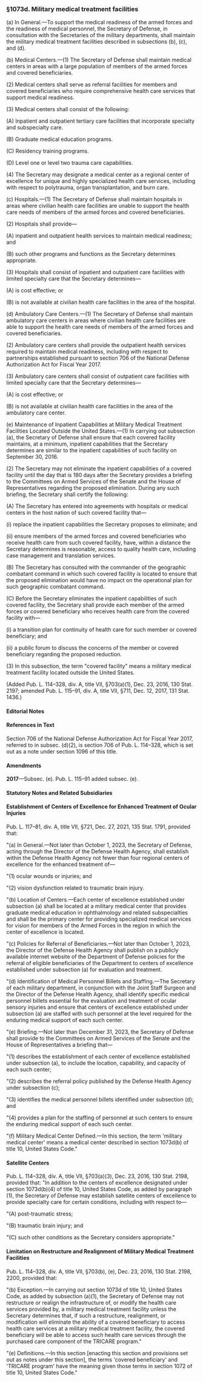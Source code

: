 ### §1073d. Military medical treatment facilities ###

(a) In General.—To support the medical readiness of the armed forces and the readiness of medical personnel, the Secretary of Defense, in consultation with the Secretaries of the military departments, shall maintain the military medical treatment facilities described in subsections (b), (c), and (d).

(b) Medical Centers.—(1) The Secretary of Defense shall maintain medical centers in areas with a large population of members of the armed forces and covered beneficiaries.

(2) Medical centers shall serve as referral facilities for members and covered beneficiaries who require comprehensive health care services that support medical readiness.

(3) Medical centers shall consist of the following:

(A) Inpatient and outpatient tertiary care facilities that incorporate specialty and subspecialty care.

(B) Graduate medical education programs.

(C) Residency training programs.

(D) Level one or level two trauma care capabilities.

(4) The Secretary may designate a medical center as a regional center of excellence for unique and highly specialized health care services, including with respect to polytrauma, organ transplantation, and burn care.

(c) Hospitals.—(1) The Secretary of Defense shall maintain hospitals in areas where civilian health care facilities are unable to support the health care needs of members of the armed forces and covered beneficiaries.

(2) Hospitals shall provide—

(A) inpatient and outpatient health services to maintain medical readiness; and

(B) such other programs and functions as the Secretary determines appropriate.

(3) Hospitals shall consist of inpatient and outpatient care facilities with limited specialty care that the Secretary determines—

(A) is cost effective; or

(B) is not available at civilian health care facilities in the area of the hospital.

(d) Ambulatory Care Centers.—(1) The Secretary of Defense shall maintain ambulatory care centers in areas where civilian health care facilities are able to support the health care needs of members of the armed forces and covered beneficiaries.

(2) Ambulatory care centers shall provide the outpatient health services required to maintain medical readiness, including with respect to partnerships established pursuant to section 706 of the National Defense Authorization Act for Fiscal Year 2017.

(3) Ambulatory care centers shall consist of outpatient care facilities with limited specialty care that the Secretary determines—

(A) is cost effective; or

(B) is not available at civilian health care facilities in the area of the ambulatory care center.

(e) Maintenance of Inpatient Capabilities at Military Medical Treatment Facilities Located Outside the United States.—(1) In carrying out subsection (a), the Secretary of Defense shall ensure that each covered facility maintains, at a minimum, inpatient capabilities that the Secretary determines are similar to the inpatient capabilities of such facility on September 30, 2016.

(2) The Secretary may not eliminate the inpatient capabilities of a covered facility until the day that is 180 days after the Secretary provides a briefing to the Committees on Armed Services of the Senate and the House of Representatives regarding the proposed elimination. During any such briefing, the Secretary shall certify the following:

(A) The Secretary has entered into agreements with hospitals or medical centers in the host nation of such covered facility that—

(i) replace the inpatient capabilities the Secretary proposes to eliminate; and

(ii) ensure members of the armed forces and covered beneficiaries who receive health care from such covered facility, have, within a distance the Secretary determines is reasonable, access to quality health care, including case management and translation services.

(B) The Secretary has consulted with the commander of the geographic combatant command in which such covered facility is located to ensure that the proposed elimination would have no impact on the operational plan for such geographic combatant command.

(C) Before the Secretary eliminates the inpatient capabilities of such covered facility, the Secretary shall provide each member of the armed forces or covered beneficiary who receives health care from the covered facility with—

(i) a transition plan for continuity of health care for such member or covered beneficiary; and

(ii) a public forum to discuss the concerns of the member or covered beneficiary regarding the proposed reduction.

(3) In this subsection, the term "covered facility" means a military medical treatment facility located outside the United States.

(Added Pub. L. 114–328, div. A, title VII, §703(a)(1), Dec. 23, 2016, 130 Stat. 2197; amended Pub. L. 115–91, div. A, title VII, §711, Dec. 12, 2017, 131 Stat. 1436.)

#### **Editorial Notes** ####

#### References in Text ####

Section 706 of the National Defense Authorization Act for Fiscal Year 2017, referred to in subsec. (d)(2), is section 706 of Pub. L. 114–328, which is set out as a note under section 1096 of this title.

#### Amendments ####

**2017**—Subsec. (e). Pub. L. 115–91 added subsec. (e).

#### **Statutory Notes and Related Subsidiaries** ####

#### Establishment of Centers of Excellence for Enhanced Treatment of Ocular Injuries ####

Pub. L. 117–81, div. A, title VII, §721, Dec. 27, 2021, 135 Stat. 1791, provided that:

"(a) In General.—Not later than October 1, 2023, the Secretary of Defense, acting through the Director of the Defense Health Agency, shall establish within the Defense Health Agency not fewer than four regional centers of excellence for the enhanced treatment of—

"(1) ocular wounds or injuries; and

"(2) vision dysfunction related to traumatic brain injury.

"(b) Location of Centers.—Each center of excellence established under subsection (a) shall be located at a military medical center that provides graduate medical education in ophthalmology and related subspecialties and shall be the primary center for providing specialized medical services for vision for members of the Armed Forces in the region in which the center of excellence is located.

"(c) Policies for Referral of Beneficiaries.—Not later than October 1, 2023, the Director of the Defense Health Agency shall publish on a publicly available internet website of the Department of Defense policies for the referral of eligible beneficiaries of the Department to centers of excellence established under subsection (a) for evaluation and treatment.

"(d) Identification of Medical Personnel Billets and Staffing.—The Secretary of each military department, in conjunction with the Joint Staff Surgeon and the Director of the Defense Health Agency, shall identify specific medical personnel billets essential for the evaluation and treatment of ocular sensory injuries and ensure that centers of excellence established under subsection (a) are staffed with such personnel at the level required for the enduring medical support of each such center.

"(e) Briefing.—Not later than December 31, 2023, the Secretary of Defense shall provide to the Committees on Armed Services of the Senate and the House of Representatives a briefing that—

"(1) describes the establishment of each center of excellence established under subsection (a), to include the location, capability, and capacity of each such center;

"(2) describes the referral policy published by the Defense Health Agency under subsection (c);

"(3) identifies the medical personnel billets identified under subsection (d); and

"(4) provides a plan for the staffing of personnel at such centers to ensure the enduring medical support of each such center.

"(f) Military Medical Center Defined.—In this section, the term 'military medical center' means a medical center described in section 1073d(b) of title 10, United States Code."

#### Satellite Centers ####

Pub. L. 114–328, div. A, title VII, §703(a)(3), Dec. 23, 2016, 130 Stat. 2198, provided that: "In addition to the centers of excellence designated under section 1073d(b)(4) of title 10, United States Code, as added by paragraph (1), the Secretary of Defense may establish satellite centers of excellence to provide specialty care for certain conditions, including with respect to—

"(A) post-traumatic stress;

"(B) traumatic brain injury; and

"(C) such other conditions as the Secretary considers appropriate."

#### Limitation on Restructure and Realignment of Military Medical Treatment Facilities ####

Pub. L. 114–328, div. A, title VII, §703(b), (e), Dec. 23, 2016, 130 Stat. 2198, 2200, provided that:

"(b) Exception.—In carrying out section 1073d of title 10, United States Code, as added by subsection (a)(1), the Secretary of Defense may not restructure or realign the infrastructure of, or modify the health care services provided by, a military medical treatment facility unless the Secretary determines that, if such a restructure, realignment, or modification will eliminate the ability of a covered beneficiary to access health care services at a military medical treatment facility, the covered beneficiary will be able to access such health care services through the purchased care component of the TRICARE program."

"(e) Definitions.—In this section [enacting this section and provisions set out as notes under this section], the terms 'covered beneficiary' and 'TRICARE program' have the meaning given those terms in section 1072 of title 10, United States Code."